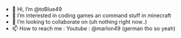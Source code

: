 - 👋 Hi, I’m @toBlue49
- 👀 I’m interested in coding games an command stuff in minecraft
- 💞️ I’m looking to collaborate on (uh nothing right now..)
- 📫 How to reach me : Youtube : @marlon49 (german tho so yeah)

<!---
toBlue49/toBlue49 is a ✨ special ✨ repository because its `README.md` (this file) appears on your GitHub profile.
You can click the Preview link to take a look at your changes.
--->
